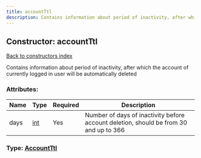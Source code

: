 ```yaml
---
title: accountTtl
description: Contains information about period of inactivity, after which the account of currently logged in user will be automatically deleted
---
```

## Constructor: accountTtl  
[Back to constructors index](index.md)



Contains information about period of inactivity, after which the account of currently logged in user will be automatically deleted

### Attributes:

| Name     |    Type       | Required | Description |
|----------|---------------|----------|-------------|
|days|[int](../types/int.md) | Yes|Number of days of inactivity before account deletion, should be from 30 and up to 366|



### Type: [AccountTtl](../types/AccountTtl.md)


